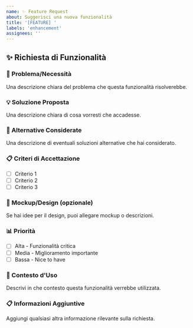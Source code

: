 ```yaml
---
name: ✨ Feature Request
about: Suggerisci una nuova funzionalità
title: '[FEATURE] '
labels: 'enhancement'
assignees: ''
---
```


## ✨ Richiesta di Funzionalità

### 🎯 Problema/Necessità
Una descrizione chiara del problema che questa funzionalità risolverebbe.

### 💡 Soluzione Proposta
Una descrizione chiara di cosa vorresti che accadesse.

### 🔄 Alternative Considerate
Una descrizione di eventuali soluzioni alternative che hai considerato.

### 📋 Criteri di Accettazione
- [ ] Criterio 1
- [ ] Criterio 2
- [ ] Criterio 3

### 🎨 Mockup/Design (opzionale)
Se hai idee per il design, puoi allegare mockup o descrizioni.

### 📊 Priorità
- [ ] Alta - Funzionalità critica
- [ ] Media - Miglioramento importante
- [ ] Bassa - Nice to have

### 📱 Contesto d'Uso
Descrivi in che contesto questa funzionalità verrebbe utilizzata.

### 📋 Informazioni Aggiuntive
Aggiungi qualsiasi altra informazione rilevante sulla richiesta.
